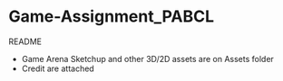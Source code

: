 # Game-Assignment_PABCL

README

- Game Arena Sketchup and other 3D/2D assets are on Assets folder
- Credit are attached
